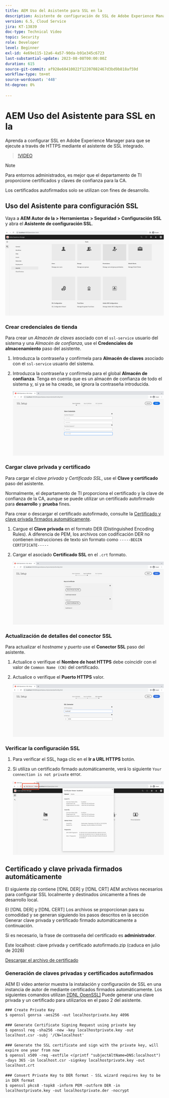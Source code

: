 ```yaml
---
title: AEM Uso del Asistente para SSL en la
description: Asistente de configuración de SSL de Adobe Experience Manager AEM para facilitar la configuración de una instancia de para que se ejecute en HTTPS.
version: 6.5, Cloud Service
jira: KT-13839
doc-type: Technical Video
topic: Security
role: Developer
level: Beginner
exl-id: 4e69e115-12a6-4a57-90da-b91e345c6723
last-substantial-update: 2023-08-08T00:00:00Z
duration: 615
source-git-commit: af928e60410022f12207082467d3bd9b818af59d
workflow-type: tm+mt
source-wordcount: '448'
ht-degree: 0%

---
```


# AEM Uso del Asistente para SSL en la

Aprenda a configurar SSL en Adobe Experience Manager para que se ejecute a través de HTTPS mediante el asistente de SSL integrado.

>[!VIDEO](https://video.tv.adobe.com/v/17993?quality=12&learn=on)


>[!NOTE]
>
>Para entornos administrados, es mejor que el departamento de TI proporcione certificados y claves de confianza para la CA.
>
>Los certificados autofirmados solo se utilizan con fines de desarrollo.

## Uso del Asistente para configuración SSL

Vaya a __AEM Autor de la > Herramientas > Seguridad > Configuración SSL__ y abra el __Asistente de configuración SSL__.

![Asistente de configuración SSL](assets/use-the-ssl-wizard/ssl-config-wizard.png)

### Crear credenciales de tienda

Para crear un _Almacén de claves_ asociado con el `ssl-service` usuario del sistema y una _Almacén de confianza_, use el __Credenciales de almacenamiento__ paso del asistente.

1. Introduzca la contraseña y confírmela para __Almacén de claves__ asociado con el `ssl-service` usuario del sistema.
1. Introduzca la contraseña y confírmela para el global __Almacén de confianza__. Tenga en cuenta que es un almacén de confianza de todo el sistema y, si ya se ha creado, se ignora la contraseña introducida.

   ![Configuración de SSL: credenciales de almacenamiento](assets/use-the-ssl-wizard/store-credentials.png)

### Cargar clave privada y certificado

Para cargar el _clave privada_ y _Certificado SSL_, use el __Clave y certificado__ paso del asistente.

Normalmente, el departamento de TI proporciona el certificado y la clave de confianza de la CA, aunque se puede utilizar un certificado autofirmado para __desarrollo__ y __prueba__ fines.

Para crear o descargar el certificado autofirmado, consulte la [Certificado y clave privada firmados automáticamente](#self-signed-private-key-and-certificate).

1. Cargue el __Clave privada__ en el formato DER (Distinguished Encoding Rules). A diferencia de PEM, los archivos con codificación DER no contienen instrucciones de texto sin formato como `-----BEGIN CERTIFICATE-----`
1. Cargar el asociado __Certificado SSL__ en el `.crt` formato.

   ![Configuración de SSL: clave privada y certificado](assets/use-the-ssl-wizard/privatekey-and-certificate.png)

### Actualización de detalles del conector SSL

Para actualizar el _hostname_ y _puerto_ use el __Conector SSL__ paso del asistente.

1. Actualice o verifique el __Nombre de host HTTPS__ debe coincidir con el valor de `Common Name (CN)` del certificado.
1. Actualice o verifique el __Puerto HTTPS__ valor.

   ![Configuración de SSL: Detalles del conector SSL](assets/use-the-ssl-wizard/ssl-connector-details.png)

### Verificar la configuración SSL

1. Para verificar el SSL, haga clic en el __Ir a URL HTTPS__ botón.
1. Si utiliza un certificado firmado automáticamente, verá lo siguiente `Your connection is not private` error.

   ![AEM Configuración de SSL: Verificar el uso de HTTPS](assets/use-the-ssl-wizard/verify-aem-over-ssl.png)

## Certificado y clave privada firmados automáticamente

El siguiente zip contiene [!DNL DER] y [!DNL CRT] AEM archivos necesarios para configurar SSL localmente y destinados únicamente a fines de desarrollo local.

El [!DNL DER] y [!DNL CERT] Los archivos se proporcionan para su comodidad y se generan siguiendo los pasos descritos en la sección Generar clave privada y certificado firmado automáticamente a continuación.

Si es necesario, la frase de contraseña del certificado es **administrador**.

Este localhost: clave privada y certificado autofirmado.zip (caduca en julio de 2028)

[Descargar el archivo de certificado](assets/use-the-ssl-wizard/certificate.zip)

### Generación de claves privadas y certificados autofirmados

AEM El vídeo anterior muestra la instalación y configuración de SSL en una instancia de autor de mediante certificados firmados automáticamente. Los siguientes comandos utilizan [[!DNL OpenSSL]](https://www.openssl.org/) Puede generar una clave privada y un certificado para utilizarlos en el paso 2 del asistente.

```shell
### Create Private Key
$ openssl genrsa -aes256 -out localhostprivate.key 4096

### Generate Certificate Signing Request using private key
$ openssl req -sha256 -new -key localhostprivate.key -out localhost.csr -subj '/CN=localhost'

### Generate the SSL certificate and sign with the private key, will expire one year from now
$ openssl x509 -req -extfile <(printf "subjectAltName=DNS:localhost") -days 365 -in localhost.csr -signkey localhostprivate.key -out localhost.crt

### Convert Private Key to DER format - SSL wizard requires key to be in DER format
$ openssl pkcs8 -topk8 -inform PEM -outform DER -in localhostprivate.key -out localhostprivate.der -nocrypt
```
